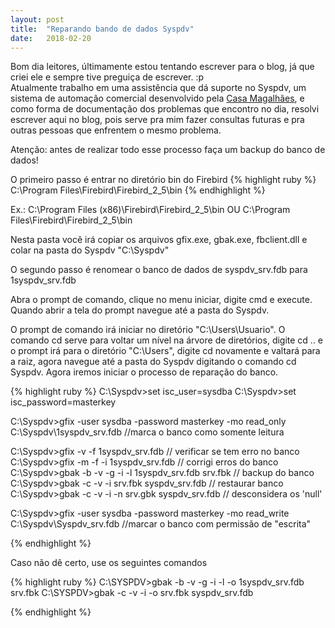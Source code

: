 ```yaml
---
layout: post
title:  "Reparando bando de dados Syspdv"
date:   2018-02-20
---
```


Bom dia leitores, últimamente estou tentando escrever para o blog, já que criei ele e sempre tive preguiça de escrever. :p <br>
Atualmente trabalho em uma assistência que dá suporte no Syspdv, um sistema de automação comercial desenvolvido pela [Casa Magalhães](https://www.casamagalhaes.com.br/), e como forma de documentação dos problemas que encontro no dia, resolvi escrever aqui no blog, pois serve pra mim fazer consultas futuras e pra outras pessoas que enfrentem o mesmo problema.

Atenção: antes de realizar todo esse processo faça um backup do banco de dados!
 
 
O primeiro passo é entrar no diretório bin do Firebird
{% highlight ruby %}
C:\Program Files\Firebird\Firebird_2_5\bin
{% endhighlight %}
 
Ex.: C:\Program Files (x86)\Firebird\Firebird_2_5\bin OU C:\Program Files\Firebird\Firebird_2_5\bin

Nesta pasta você irá copiar os arquivos gfix.exe, gbak.exe, fbclient.dll e colar na pasta do Syspdv "C:\Syspdv"
 
O segundo passo é renomear o banco de dados de syspdv_srv.fdb para 1syspdv_srv.fdb 

Abra o prompt de comando, clique no menu iniciar, digite cmd e execute. Quando abrir a tela do prompt navegue até a pasta do Syspdv.

O prompt de comando irá iniciar no diretório "C:\Users\Usuario".
O comando cd serve para voltar um nível na árvore de diretórios, digite cd .. e o prompt irá para o diretório "C:\Users", digite cd novamente e valtará para a raiz, agora navegue até a pasta do Syspdv digitando o comando cd Syspdv. Agora iremos iniciar o processo de reparação do banco.

{% highlight ruby %}
C:\Syspdv>set isc_user=sysdba
C:\Syspdv>set isc_password=masterkey
 
C:\Syspdv>gfix -user sysdba -password masterkey -mo read_only C:\Syspdv\1syspdv_srv.fdb  //marca o banco como somente leitura
 
 
C:\Syspdv>gfix -v -f 1syspdv_srv.fdb                   // verificar se tem erro no banco
C:\Syspdv>gfix -m -f -i 1syspdv_srv.fdb                // corrigi erros do banco
C:\Syspdv>gbak -b -v -g -i -l 1syspdv_srv.fdb srv.fbk  // backup do banco
C:\Syspdv>gbak -c -v -i srv.fbk syspdv_srv.fdb         // restaurar banco
C:\Syspdv>gbak -c -v -i -n srv.gbk syspdv_srv.fdb      // desconsidera os 'null'
 
 
C:\Syspdv>gfix -user sysdba -password masterkey -mo read_write C:\Syspdv\Syspdv_srv.fdb  //marcar o banco com permissão de "escrita"

{% endhighlight %}

Caso não dê certo, use os seguintes comandos

{% highlight ruby %}
C:\SYSPDV>gbak -b -v -g -i -l -o 1syspdv_srv.fdb srv.fbk
C:\SYSPDV>gbak -c -v -i -o srv.fbk syspdv_srv.fdb

{% endhighlight %}
